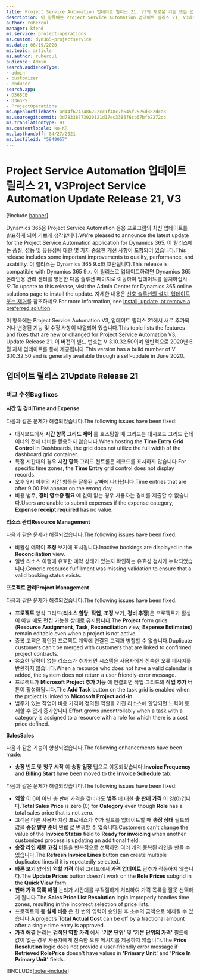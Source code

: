 ```yaml
---
title: Project Service Automation 업데이트 릴리스 21, V3의 새로운 기능 또는 변경된 기능
description: 이 항목에는 Project Service Automation 업데이트 릴리스 21, V3에서 사용할 수 있는 기능 및 수정 사항이 나열되어 있습니다.
author: ruhercul
manager: kfend
ms.service: project-operations
ms.custom: dyn365-projectservice
ms.date: 06/19/2020
ms.topic: article
ms.author: ruhercul
audience: Admin
search.audienceType:
- admin
- customizer
- enduser
search.app:
- D365CE
- D365PS
- ProjectOperations
ms.openlocfilehash: ad44f6747486222cc1f48c7b645f2525d382dca3
ms.sourcegitcommit: 3d78338773929121d17ec3386f6cb67bfb2272cc
ms.translationtype: HT
ms.contentlocale: ko-KR
ms.lasthandoff: 04/27/2021
ms.locfileid: "5949057"
---
```

# <a name="project-service-automation-update-release-21-v3"></a><span data-ttu-id="06bf2-103">Project Service Automation 업데이트 릴리스 21, V3</span><span class="sxs-lookup"><span data-stu-id="06bf2-103">Project Service Automation Update Release 21, V3</span></span>

[!include [banner](../includes/psa-now-project-operations.md)]

<span data-ttu-id="06bf2-104">Dynamics 365용 Project Service Automation 응용 프로그램의 최신 업데이트를 발표하게 되어 기쁘게 생각합니다.</span><span class="sxs-lookup"><span data-stu-id="06bf2-104">We’re pleased to announce the latest update for the Project Service Automation application for Dynamics 365.</span></span> <span data-ttu-id="06bf2-105">이 릴리스에는 품질, 성능 및 유용성에 대한 몇 가지 중요한 개선 사항이 포함되어 있습니다.</span><span class="sxs-lookup"><span data-stu-id="06bf2-105">This release includes some important improvements to quality, performance, and usability.</span></span> <span data-ttu-id="06bf2-106">이 릴리스는 Dynamics 365 9.x와 호환됩니다.</span><span class="sxs-lookup"><span data-stu-id="06bf2-106">This release is compatible with Dynamics 365 9.x.</span></span> <span data-ttu-id="06bf2-107">이 릴리스로 업데이트하려면 Dynamics 365 온라인용 관리 센터를 방문한 다음 솔루션 페이지로 이동하여 업데이트를 설치하십시오.</span><span class="sxs-lookup"><span data-stu-id="06bf2-107">To update to this release, visit the Admin Center for Dynamics 365 online solutions page to install the update.</span></span> <span data-ttu-id="06bf2-108">자세한 내용은 [선호 솔루션의 설치, 업데이트 또는 제거](/power-platform/admin/install-remove-preferred-solution)를 참조하세요.</span><span class="sxs-lookup"><span data-stu-id="06bf2-108">For more information, see [Install, update, or remove a preferred solution](/power-platform/admin/install-remove-preferred-solution).</span></span>

<span data-ttu-id="06bf2-109">이 항목에는 Project Service Automation V3, 업데이트 릴리스 21에서 새로 추가되거나 변경된 기능 및 수정 사항이 나열되어 있습니다.</span><span class="sxs-lookup"><span data-stu-id="06bf2-109">This topic lists the features and fixes that are new or changed for Project Service Automation V3, Update Release 21.</span></span> <span data-ttu-id="06bf2-110">이 버전의 빌드 번호는 V 3.10.32.50이며 일반적으로 2020년 6월 자체 업데이트를 통해 제공됩니다.</span><span class="sxs-lookup"><span data-stu-id="06bf2-110">This version has a build number of V 3.10.32.50 and is generally available through a self-update in June 2020.</span></span>

## <a name="update-release-21"></a><span data-ttu-id="06bf2-111">업데이트 릴리스 21</span><span class="sxs-lookup"><span data-stu-id="06bf2-111">Update Release 21</span></span>

### <a name="bug-fixes"></a><span data-ttu-id="06bf2-112">버그 수정</span><span class="sxs-lookup"><span data-stu-id="06bf2-112">Bug fixes</span></span>

<span data-ttu-id="06bf2-113">**시간 및 경비**</span><span class="sxs-lookup"><span data-stu-id="06bf2-113">**Time and Expense**</span></span>

<span data-ttu-id="06bf2-114">다음과 같은 문제가 해결되었습니다.</span><span class="sxs-lookup"><span data-stu-id="06bf2-114">The following issues have been fixed:</span></span>

- <span data-ttu-id="06bf2-115">대시보드에서 **시간 항목 그리드 제어** 를 호스팅할 때 그리드는 대시보드 그리드 컨테이너의 전체 너비를 활용하지 않습니다.</span><span class="sxs-lookup"><span data-stu-id="06bf2-115">When hosting the **Time Entry Grid Control** in Dashboards, the grid does not utilize the full width of the dashboard grid container.</span></span>
- <span data-ttu-id="06bf2-116">특정 시간대의 경우 **시간 항목** 그리드 컨트롤은 레코드를 표시하지 않습니다.</span><span class="sxs-lookup"><span data-stu-id="06bf2-116">For specific time zones, the **Time Entry** grid control does not display records.</span></span>
- <span data-ttu-id="06bf2-117">오후 9시 이후의 시간 항목은 잘못된 날짜에 나타납니다.</span><span class="sxs-lookup"><span data-stu-id="06bf2-117">Time entries that are after 9:00 PM appear on the wrong day.</span></span>
- <span data-ttu-id="06bf2-118">비용 범주, **경비 영수증 필요** 에 값이 없는 경우 사용자는 경비를 제출할 수 없습니다.</span><span class="sxs-lookup"><span data-stu-id="06bf2-118">Users are unable to submit expenses if the expense category, **Expense receipt required** has no value.</span></span>

<span data-ttu-id="06bf2-119">**리소스 관리**</span><span class="sxs-lookup"><span data-stu-id="06bf2-119">**Resource Management**</span></span>

<span data-ttu-id="06bf2-120">다음과 같은 문제가 해결되었습니다.</span><span class="sxs-lookup"><span data-stu-id="06bf2-120">The following issues have been fixed:</span></span>

- <span data-ttu-id="06bf2-121">비활성 예약이 **조정** 보기에 표시됩니다.</span><span class="sxs-lookup"><span data-stu-id="06bf2-121">Inactive bookings are displayed in the **Reconciliation** view.</span></span>
- <span data-ttu-id="06bf2-122">일반 리소스 이행에 유효한 예약 상태가 있는지 확인하는 유효성 검사가 누락되었습니다.</span><span class="sxs-lookup"><span data-stu-id="06bf2-122">Generic resource fulfillment was missing validation to ensure that a valid booking status exists.</span></span>

<span data-ttu-id="06bf2-123">**프로젝트 관리**</span><span class="sxs-lookup"><span data-stu-id="06bf2-123">**Project Management**</span></span>

<span data-ttu-id="06bf2-124">다음과 같은 문제가 해결되었습니다.</span><span class="sxs-lookup"><span data-stu-id="06bf2-124">The following issues have been fixed:</span></span>

- <span data-ttu-id="06bf2-125">**프로젝트** 양식 그리드(**리소스 할당**, **작업**, **조정** 보기, **경비 추정**)은 프로젝트가 활성이 아닐 때도 편집 가능한 상태로 유지됩니다.</span><span class="sxs-lookup"><span data-stu-id="06bf2-125">The **Project** form grids (**Resource Assignment**, **Task**, **Reconciliation** view, **Expense Estimates**) remain editable even when a project is not active.</span></span>
- <span data-ttu-id="06bf2-126">중복 고객은 확인된 프로젝트 계약에 연결된 고객과 병합할 수 없습니다.</span><span class="sxs-lookup"><span data-stu-id="06bf2-126">Duplicate customers can't be merged with customers that are linked to confirmed project contracts.</span></span>
- <span data-ttu-id="06bf2-127">유효한 달력이 없는 리소스가 추가되면 시스템은 사용자에게 친숙한 오류 메시지를 반환하지 않습니다.</span><span class="sxs-lookup"><span data-stu-id="06bf2-127">When a resource who does not have a valid calendar is added, the system does not return a user friendly-error message.</span></span>
- <span data-ttu-id="06bf2-128">프로젝트가 **Microsoft Project 추가 기능** 에 연결되면 작업 그리드의 **작업 추가** 버튼이 활성화됩니다.</span><span class="sxs-lookup"><span data-stu-id="06bf2-128">The **Add Task** button on the task grid is enabled when the project is linked to **Microsoft Project add-in**.</span></span>
- <span data-ttu-id="06bf2-129">범주가 있는 작업이 비용 가격이 정의된 역할을 가진 리소스에 할당되면 노력이 통제할 수 없게 증가합니다.</span><span class="sxs-lookup"><span data-stu-id="06bf2-129">Effort grows uncontrollably when a task with a category is assigned to a resource with a role for which there is a cost price defined.</span></span>

<span data-ttu-id="06bf2-130">**Sales**</span><span class="sxs-lookup"><span data-stu-id="06bf2-130">**Sales**</span></span>

<span data-ttu-id="06bf2-131">다음과 같은 기능이 향상되었습니다.</span><span class="sxs-lookup"><span data-stu-id="06bf2-131">The following enhancements have been made:</span></span>

- <span data-ttu-id="06bf2-132">**송장 빈도** 및 **청구 시작** 이 **송장 일정** 탭으로 이동되었습니다.</span><span class="sxs-lookup"><span data-stu-id="06bf2-132">**Invoice Frequency** and **Billing Start** have been moved to the **Invoice Schedule** tab.</span></span>

<span data-ttu-id="06bf2-133">다음과 같은 문제가 해결되었습니다.</span><span class="sxs-lookup"><span data-stu-id="06bf2-133">The following issues have been fixed:</span></span>

- <span data-ttu-id="06bf2-134">**역할** 이 0이 아닌 총 판매 가격을 갖더라도 **범주** 에 대한 **총 판매 가격** 이 영(0)입니다.</span><span class="sxs-lookup"><span data-stu-id="06bf2-134">**Total Sales Price** is zero (0) for **Category** even though **Role** has a total sales price that is not zero.</span></span>
- <span data-ttu-id="06bf2-135">고객은 다른 사용자 지정 프로세스가 추가 필드를 업데이트할 때 **송장 상태** 필드의 값을 **송장 발부 준비 완료** 로 변경할 수 없습니다.</span><span class="sxs-lookup"><span data-stu-id="06bf2-135">Customers can't change the value of the **Invoice Status** field to **Ready for invoicing** when another customized process is updating an additional field.</span></span>
- <span data-ttu-id="06bf2-136">**송장 라인 새로 고침** 버튼을 반복적으로 선택하면 여러 개의 중복된 라인을 만들 수 있습니다.</span><span class="sxs-lookup"><span data-stu-id="06bf2-136">The **Refresh Invoice Lines** button can create multiple duplicated lines if it is repeatedly selected.</span></span>
- <span data-ttu-id="06bf2-137">**빠른 보기** 양식의 **역할 가격** 하위 그리드에서 **가격 업데이트** 단추가 작동하지 않습니다.</span><span class="sxs-lookup"><span data-stu-id="06bf2-137">The **Update Prices** button doesn't work on the **Role Prices** subgrid in the **Quick View** form.</span></span>
- <span data-ttu-id="06bf2-138">**판매 가격 목록 해결** 논리가 시간대를 부적절하게 처리하여 가격 목록을 잘못 선택하게 됩니다.</span><span class="sxs-lookup"><span data-stu-id="06bf2-138">The **Sales Price List Resolution** logic improperly handles time zones, resulting in the incorrect selection of price lists.</span></span>
- <span data-ttu-id="06bf2-139">프로젝트의 **총 실제 비용** 은 한 번의 입력이 승인된 후 소수의 금액으로 해제될 수 있습니다.</span><span class="sxs-lookup"><span data-stu-id="06bf2-139">A project’s **Total Actual Cost** can be off by a fractional amount after a single time entry is approved.</span></span>
- <span data-ttu-id="06bf2-140">**가격 해결** 논리는 **검색된 역할 가격** 에서 **'기본 단위'** 및 **'기본 단위의 가격'** 필드에 값이 없는 경우 사용자에게 친숙한 오류 메시지를 제공하지 않습니다.</span><span class="sxs-lookup"><span data-stu-id="06bf2-140">The **Price Resolution** logic does not provide a user-friendly error message if **Retrieved RolePrice** doesn't have values in **'Primary Unit'** and **'Price In Primary Unit'** fields.</span></span>


[!INCLUDE[footer-include](../includes/footer-banner.md)]